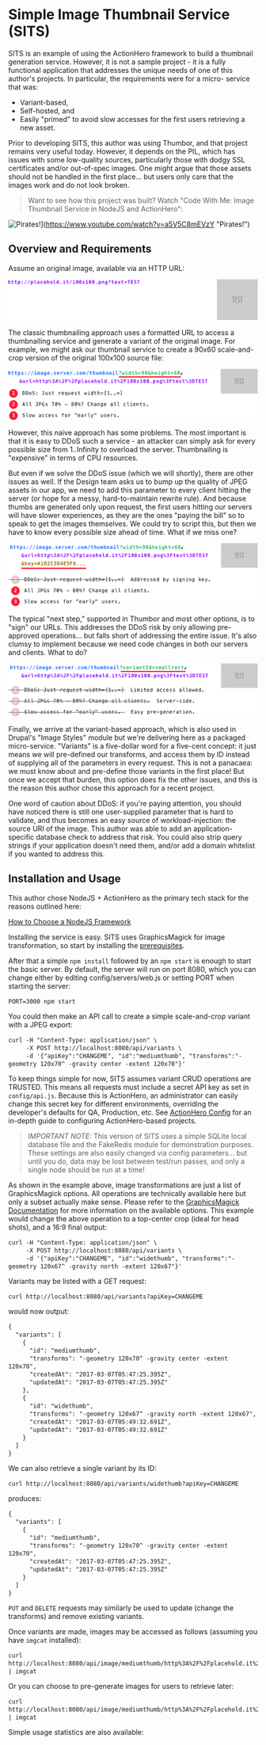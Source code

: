 # Simple Image Thumbnail Service (SITS)

SITS is an example of using the ActionHero framework to build a thumbnail
generation service. However, it is not a sample project - it is a fully
functional application that addresses the unique needs of one of this
author's projects. In particular, the requirements were for a micro-
service that was:

* Variant-based,
* Self-hosted, and
* Easily "primed" to avoid slow accesses for the first users retrieving
a new asset.

Prior to developing SITS, this author was using Thumbor, and that
project remains very useful today. However, it depends on the PIL, which
has issues with some low-quality sources, particularly those with dodgy
SSL certificates and/or out-of-spec images. One might argue that those
assets should not be handled in the first place... but users only care
that the images work and do not look broken.

> Want to see how this project was built? Watch "Code With Me: Image
Thumbnail Service in NodeJS and ActionHero":

![Pirates!](https://img.youtube.com/vi/a5V5C8mEVzY/0.jpg)](https://www.youtube.com/watch?v=a5V5C8mEVzY "Pirates!")

## Overview and Requirements

Assume an original image, available via an HTTP URL:

![Original Image](https://raw.githubusercontent.com/crrobinson14/sits/master/docs/original.png)

The classic thumbnailing approach uses a formatted URL to access a
thumbnailing service and generate a variant of the original image. For
example, we might ask our thumbnail service to create a 90x60
scale-and-crop version of the original 100x100 source file:

![Classic Approach](https://raw.githubusercontent.com/crrobinson14/sits/master/docs/classic.png)

However, this naive approach has some problems. The most important is that
it is easy to DDoS such a service - an attacker can simply ask for every
possible size from 1..Infinity to overload the server. Thumbnailing is
"expensive" in terms of CPU resources.

But even if we solve the DDoS issue (which we will shortly), there are
other issues as well. If the Design team asks us to bump up the quality
of JPEG assets in our app, we need to add this parameter to every client
hitting the server (or hope for a messy, hard-to-maintain rewrite rule).
And because thumbs are generated only upon request, the first users
hitting our servers will have slower experiences, as they are the ones
"paying the bill" so to speak to get the images themselves. We could
try to script this, but then we have to know every possible size ahead
of time. What if we miss one?

![Signed URLs](https://raw.githubusercontent.com/crrobinson14/sits/master/docs/signed.png)

The typical "next step," supported in Thumbor and most other options, is
to "sign" our URLs. This addresses the DDoS risk by only allowing pre-
approved operations... but falls short of addressing the entire issue.
It's also clumsy to implement because we need code changes in both our
servers and clients. What to do?

![Variant Approach](https://raw.githubusercontent.com/crrobinson14/sits/master/docs/variant.png)

Finally, we arrive at the variant-based approach, which is also used in
Drupal's "Image Styles" module but we're delivering here as a packaged
micro-service. "Variants" is a five-dollar word for a five-cent concept:
it just means we will pre-defined our transforms, and access them by
ID instead of supplying all of the parameters in every request.
This is not a panacaea: we must know about and pre-define those variants
in the first place! But once we accept that burden, this option does fix
the other issues, and this is the reason this author chose this approach
for a recent project.

One word of caution about DDoS: if you're paying attention, you should
have noticed there is still one user-supplied parameter that is hard to
validate, and thus becomes an easy source of workload-injection: the
source URI of the image. This author was able to add an application-
specific database check to address that risk. You could also strip query
strings if your application doesn't need them, and/or add a domain
whitelist if you wanted to address this.

## Installation and Usage

This author chose NodeJS + ActionHero as the primary tech stack for the
reasons outlined here:

[How to Choose a NodeJS
Framework](https://medium.com/@CodeAndBiscuits/how-to-choose-a-nodejs-framework-a8a44bf73ad4#.i9ooww31u)

Installing the service is easy. SITS uses GraphicsMagick for image
transformation, so start by installing the
[prerequisites](https://github.com/aheckmann/gm#getting-started).

After that a simple `npm install` followed by an `npm start` is enough
to start the basic server. By default, the server will run on port 8080,
which you can change either by editing config/servers/web.js or setting
PORT when starting the server:

    PORT=3000 npm start

You could then make an API call to create a simple scale-and-crop
variant with a JPEG export:

    curl -H "Content-Type: application/json" \
         -X POST http://localhost:8080/api/variants \
         -d '{"apiKey":"CHANGEME", "id":"mediumthumb", "transforms":"-geometry 120x70^ -gravity center -extent 120x70"}'

To keep things simple for now, SITS assumes variant CRUD operations are
TRUSTED. This means all requests must include a secret API key as set in
`config/api.js`. Because this is ActionHero, an administrator can easily
change this secret key for different environments, overriding the developer's
defaults for QA, Production, etc. See [ActionHero
Config](https://www.actionherojs.com/docs/core/#config)
for an in-depth guide to configuring ActionHero-based projects.

> *IMPORTANT NOTE:* This version of SITS uses a simple SQLite local
database file and the FakeRedis module for demonstration purposes.
These settings are also easily changed via config parameters... but
until you do, data may be lost between test/run passes, and only a single
node should be run at a time!

As shown in the example above, image transformations are just a list of
GraphicsMagick options. All operations are technically available here
but only a subset actually make sense. Please refer to the [GraphicsMagick
Documentation](http://www.graphicsmagick.org/GraphicsMagick.html) for
more information on the available options. This example would change
the above operation to a top-center crop (ideal for head shots), and a
16:9 final output:

    curl -H "Content-Type: application/json" \
         -X POST http://localhost:8080/api/variants \
         -d '{"apiKey":"CHANGEME", "id":"widethumb", "transforms":"-geometry 120x67^ -gravity north -extent 120x67"}'

Variants may be listed with a GET request:

    curl http://localhost:8080/api/variants?apiKey=CHANGEME

would now output:

    {
      "variants": [
        {
          "id": "mediumthumb",
          "transforms": "-geometry 120x70^ -gravity center -extent 120x70",
          "createdAt": "2017-03-07T05:47:25.395Z",
          "updatedAt": "2017-03-07T05:47:25.395Z"
        },
        {
          "id": "widethumb",
          "transforms": "-geometry 120x67^ -gravity north -extent 120x67",
          "createdAt": "2017-03-07T05:49:32.691Z",
          "updatedAt": "2017-03-07T05:49:32.691Z"
        }
      ]
    }

We can also retrieve a single variant by its ID:

    curl http://localhost:8080/api/variants/widethumb?apiKey=CHANGEME

produces:

    {
      "variants": [
        {
          "id": "mediumthumb",
          "transforms": "-geometry 120x70^ -gravity center -extent 120x70",
          "createdAt": "2017-03-07T05:47:25.395Z",
          "updatedAt": "2017-03-07T05:47:25.395Z"
        }
      ]
    }

`PUT` and `DELETE` requests may similarly be used to update (change
the transforms) and remove existing variants.

Once variants are made, images may be accessed as follows (assuming you
have `imgcat` installed):

    curl http://localhost:8080/api/image/mediumthumb/http%3A%2F%2Fplacehold.it%2F100x100.png%3Ftext%3DTEST | imgcat

Or you can choose to pre-generate images for users to retrieve later:

    curl http://localhost:8080/api/image/mediumthumb/http%3A%2F%2Fplacehold.it%2F100x100.png%3Ftext%3DTEST | imgcat

Simple usage statistics are also available:

